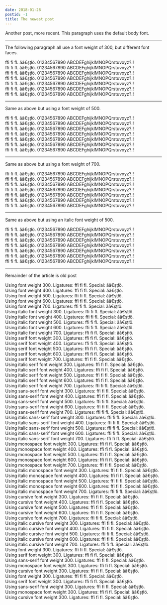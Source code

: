 ```yaml
---
date: 2018-01-28
postid: -1
title: The newest post
---
```


Another post, more recent. This paragraph uses the default body font.

<hr/>

The following paragraph all use a font weight of 300, but different font
faces.

<div class="mm-300">ffi fi fl. ăâ€șțłö. 01234567890 ABCDEFghijklMNOPQrstuvxyz?.!</div>
<div class="mm-300 mm-cormorant">ffi fi fl. ăâ€șțłö. 01234567890 ABCDEFghijklMNOPQrstuvxyz?.!</div>
<div class="mm-300 mm-cormorant-garamond">ffi fi fl. ăâ€șțłö. 01234567890 ABCDEFghijklMNOPQrstuvxyz?.!</div>
<div class="mm-300 mm-cormorant-infant">ffi fi fl. ăâ€șțłö. 01234567890 ABCDEFghijklMNOPQrstuvxyz?.!</div>
<div class="mm-300 mm-cormorant-sc">ffi fi fl. ăâ€șțłö. 01234567890 ABCDEFghijklMNOPQrstuvxyz?.!</div>
<div class="mm-300 mm-cmu">ffi fi fl. ăâ€șțłö. 01234567890 ABCDEFghijklMNOPQrstuvxyz?.!</div>
<div class="mm-300 mm-cmu-tw">ffi fi fl. ăâ€șțłö. 01234567890 ABCDEFghijklMNOPQrstuvxyz?.!</div>

<hr/>

Same as above but using a font weight of 500.

<div class="mm-500">ffi fi fl. ăâ€șțłö. 01234567890 ABCDEFghijklMNOPQrstuvxyz?.!</div>
<div class="mm-500 mm-cormorant">ffi fi fl. ăâ€șțłö. 01234567890 ABCDEFghijklMNOPQrstuvxyz?.!</div>
<div class="mm-500 mm-cormorant-garamond">ffi fi fl. ăâ€șțłö. 01234567890 ABCDEFghijklMNOPQrstuvxyz?.!</div>
<div class="mm-500 mm-cormorant-infant">ffi fi fl. ăâ€șțłö. 01234567890 ABCDEFghijklMNOPQrstuvxyz?.!</div>
<div class="mm-500 mm-cormorant-sc">ffi fi fl. ăâ€șțłö. 01234567890 ABCDEFghijklMNOPQrstuvxyz?.!</div>
<div class="mm-500 mm-cmu">ffi fi fl. ăâ€șțłö. 01234567890 ABCDEFghijklMNOPQrstuvxyz?.!</div>
<div class="mm-500 mm-cmu-tw">ffi fi fl. ăâ€șțłö. 01234567890 ABCDEFghijklMNOPQrstuvxyz?.!</div>

<hr/>

Same as above but using a font weight of 700.

<div class="mm-700">ffi fi fl. ăâ€șțłö. 01234567890 ABCDEFghijklMNOPQrstuvxyz?.!</div>
<div class="mm-700 mm-cormorant">ffi fi fl. ăâ€șțłö. 01234567890 ABCDEFghijklMNOPQrstuvxyz?.!</div>
<div class="mm-700 mm-cormorant-garamond">ffi fi fl. ăâ€șțłö. 01234567890 ABCDEFghijklMNOPQrstuvxyz?.!</div>
<div class="mm-700 mm-cormorant-infant">ffi fi fl. ăâ€șțłö. 01234567890 ABCDEFghijklMNOPQrstuvxyz?.!</div>
<div class="mm-700 mm-cormorant-sc">ffi fi fl. ăâ€șțłö. 01234567890 ABCDEFghijklMNOPQrstuvxyz?.!</div>
<div class="mm-700 mm-cmu">ffi fi fl. ăâ€șțłö. 01234567890 ABCDEFghijklMNOPQrstuvxyz?.!</div>
<div class="mm-700 mm-cmu-tw">ffi fi fl. ăâ€șțłö. 01234567890 ABCDEFghijklMNOPQrstuvxyz?.!</div>

<hr/>

Same as above but using an italic font weight of 500.

<div class="mm-italic mm-500">ffi fi fl. ăâ€șțłö. 01234567890 ABCDEFghijklMNOPQrstuvxyz?.!</div>
<div class="mm-italic mm-500 mm-cormorant">ffi fi fl. ăâ€șțłö. 01234567890 ABCDEFghijklMNOPQrstuvxyz?.!</div>
<div class="mm-italic mm-500 mm-cormorant-garamond">ffi fi fl. ăâ€șțłö. 01234567890 ABCDEFghijklMNOPQrstuvxyz?.!</div>
<div class="mm-italic mm-500 mm-cormorant-infant">ffi fi fl. ăâ€șțłö. 01234567890 ABCDEFghijklMNOPQrstuvxyz?.!</div>
<div class="mm-italic mm-500 mm-cormorant-sc">ffi fi fl. ăâ€șțłö. 01234567890 ABCDEFghijklMNOPQrstuvxyz?.!</div>
<div class="mm-italic mm-500 mm-cmu">ffi fi fl. ăâ€șțłö. 01234567890 ABCDEFghijklMNOPQrstuvxyz?.!</div>
<div class="mm-italic mm-500 mm-cmu-tw">ffi fi fl. ăâ€șțłö. 01234567890 ABCDEFghijklMNOPQrstuvxyz?.!</div>
<hr/>

Remainder of the article is old post

<div class="mm-300">Using font weight 300. Ligatures: ffi fi fl. Special: ăâ€șțłö.</div>
<div class="mm-400">Using font weight 400. Ligatures: ffi fi fl. Special: ăâ€șțłö.</div>
<div class="mm-500">Using font weight 500. Ligatures: ffi fi fl. Special: ăâ€șțłö.</div>
<div class="mm-600">Using font weight 600. Ligatures: ffi fi fl. Special: ăâ€șțłö.</div>
<div class="mm-700">Using font weight 700. Ligatures: ffi fi fl. Special: ăâ€șțłö.</div>
<div class="mm-300 mm-italic">Using italic font weight 300. Ligatures: ffi fi fl. Special: ăâ€șțłö.</div>
<div class="mm-400 mm-italic">Using italic font weight 400. Ligatures: ffi fi fl. Special: ăâ€șțłö.</div>
<div class="mm-500 mm-italic">Using italic font weight 500. Ligatures: ffi fi fl. Special: ăâ€șțłö.</div>
<div class="mm-600 mm-italic">Using italic font weight 600. Ligatures: ffi fi fl. Special: ăâ€șțłö.</div>
<div class="mm-700 mm-italic">Using italic font weight 700. Ligatures: ffi fi fl. Special: ăâ€șțłö.</div>

<div class="mm-serif mm-300">Using serif font weight 300. Ligatures: ffi fi fl. Special: ăâ€șțłö.</div>
<div class="mm-serif mm-400">Using serif font weight 400. Ligatures: ffi fi fl. Special: ăâ€șțłö.</div>
<div class="mm-serif mm-500">Using serif font weight 500. Ligatures: ffi fi fl. Special: ăâ€șțłö.</div>
<div class="mm-serif mm-600">Using serif font weight 600. Ligatures: ffi fi fl. Special: ăâ€șțłö.</div>
<div class="mm-serif mm-700">Using serif font weight 700. Ligatures: ffi fi fl. Special: ăâ€șțłö.</div>
<div class="mm-serif mm-300 mm-italic">Using italic serif font weight 300. Ligatures: ffi fi fl. Special: ăâ€șțłö.</div>
<div class="mm-serif mm-400 mm-italic">Using italic serif font weight 400. Ligatures: ffi fi fl. Special: ăâ€șțłö.</div>
<div class="mm-serif mm-500 mm-italic">Using italic serif font weight 500. Ligatures: ffi fi fl. Special: ăâ€șțłö.</div>
<div class="mm-serif mm-600 mm-italic">Using italic serif font weight 600. Ligatures: ffi fi fl. Special: ăâ€șțłö.</div>
<div class="mm-serif mm-700 mm-italic">Using italic serif font weight 700. Ligatures: ffi fi fl. Special: ăâ€șțłö.</div>

<div class="mm-sans-serif mm-300">Using sans-serif font weight 300. Ligatures: ffi fi fl. Special: ăâ€șțłö.</div>
<div class="mm-sans-serif mm-400">Using sans-serif font weight 400. Ligatures: ffi fi fl. Special: ăâ€șțłö.</div>
<div class="mm-sans-serif mm-500">Using sans-serif font weight 500. Ligatures: ffi fi fl. Special: ăâ€șțłö.</div>
<div class="mm-sans-serif mm-600">Using sans-serif font weight 600. Ligatures: ffi fi fl. Special: ăâ€șțłö.</div>
<div class="mm-sans-serif mm-700">Using sans-serif font weight 700. Ligatures: ffi fi fl. Special: ăâ€șțłö.</div>
<div class="mm-sans-serif mm-300 mm-italic">Using italic sans-serif font weight 300. Ligatures: ffi fi fl. Special: ăâ€șțłö.</div>
<div class="mm-sans-serif mm-400 mm-italic">Using italic sans-serif font weight 400. Ligatures: ffi fi fl. Special: ăâ€șțłö.</div>
<div class="mm-sans-serif mm-500 mm-italic">Using italic sans-serif font weight 500. Ligatures: ffi fi fl. Special: ăâ€șțłö.</div>
<div class="mm-sans-serif mm-600 mm-italic">Using italic sans-serif font weight 600. Ligatures: ffi fi fl. Special: ăâ€șțłö.</div>
<div class="mm-sans-serif mm-700 mm-italic">Using italic sans-serif font weight 700. Ligatures: ffi fi fl. Special: ăâ€șțłö.</div>

<div class="mm-monospace mm-300">Using monospace font weight 300. Ligatures: ffi fi fl. Special: ăâ€șțłö.</div>
<div class="mm-monospace mm-400">Using monospace font weight 400. Ligatures: ffi fi fl. Special: ăâ€șțłö.</div>
<div class="mm-monospace mm-500">Using monospace font weight 500. Ligatures: ffi fi fl. Special: ăâ€șțłö.</div>
<div class="mm-monospace mm-600">Using monospace font weight 600. Ligatures: ffi fi fl. Special: ăâ€șțłö.</div>
<div class="mm-monospace mm-700">Using monospace font weight 700. Ligatures: ffi fi fl. Special: ăâ€șțłö.</div>
<div class="mm-monospace mm-300 mm-italic">Using italic monospace font weight 300. Ligatures: ffi fi fl. Special: ăâ€șțłö.</div>
<div class="mm-monospace mm-400 mm-italic">Using italic monospace font weight 400. Ligatures: ffi fi fl. Special: ăâ€șțłö.</div>
<div class="mm-monospace mm-500 mm-italic">Using italic monospace font weight 500. Ligatures: ffi fi fl. Special: ăâ€șțłö.</div>
<div class="mm-monospace mm-600 mm-italic">Using italic monospace font weight 600. Ligatures: ffi fi fl. Special: ăâ€șțłö.</div>
<div class="mm-monospace mm-700 mm-italic">Using italic monospace font weight 700. Ligatures: ffi fi fl. Special: ăâ€șțłö.</div>

<div class="mm-cursive mm-300">Using cursive font weight 300. Ligatures: ffi fi fl. Special: ăâ€șțłö.</div>
<div class="mm-cursive mm-400">Using cursive font weight 400. Ligatures: ffi fi fl. Special: ăâ€șțłö.</div>
<div class="mm-cursive mm-500">Using cursive font weight 500. Ligatures: ffi fi fl. Special: ăâ€șțłö.</div>
<div class="mm-cursive mm-600">Using cursive font weight 600. Ligatures: ffi fi fl. Special: ăâ€șțłö.</div>
<div class="mm-cursive mm-700">Using cursive font weight 700. Ligatures: ffi fi fl. Special: ăâ€șțłö.</div>
<div class="mm-cursive mm-300 mm-italic">Using italic cursive font weight 300. Ligatures: ffi fi fl. Special: ăâ€șțłö.</div>
<div class="mm-cursive mm-400 mm-italic">Using italic cursive font weight 400. Ligatures: ffi fi fl. Special: ăâ€șțłö.</div>
<div class="mm-cursive mm-500 mm-italic">Using italic cursive font weight 500. Ligatures: ffi fi fl. Special: ăâ€șțłö.</div>
<div class="mm-cursive mm-600 mm-italic">Using italic cursive font weight 600. Ligatures: ffi fi fl. Special: ăâ€șțłö.</div>
<div class="mm-cursive mm-700 mm-italic">Using italic cursive font weight 700. Ligatures: ffi fi fl. Special: ăâ€șțłö.</div>

<div class="mm-300">Using font weight 300. Ligatures: ffi fi fl. Special: ăâ€șțłö.</div>
<div class="mm-serif mm-300">Using serif font weight 300. Ligatures: ffi fi fl. Special: ăâ€șțłö.</div>
<div class="mm-sans-serif mm-300">Using sans-serif font weight 300. Ligatures: ffi fi fl. Special: ăâ€șțłö.</div>
<div class="mm-monospace mm-300">Using monospace font weight 300. Ligatures: ffi fi fl. Special: ăâ€șțłö.</div>
<div class="mm-cursive mm-300">Using cursive font weight 300. Ligatures: ffi fi fl. Special: ăâ€șțłö.</div>

<div class="mm-small-caps mm-300">Using font weight 300. Ligatures: ffi fi fl. Special: ăâ€șțłö.</div>
<div class="mm-small-caps mm-serif mm-300">Using serif font weight 300. Ligatures: ffi fi fl. Special: ăâ€șțłö.</div>
<div class="mm-small-caps mm-sans-serif mm-300">Using sans-serif font weight 300. Ligatures: ffi fi fl. Special: ăâ€șțłö.</div>
<div class="mm-small-caps mm-monospace mm-300">Using monospace font weight 300. Ligatures: ffi fi fl. Special: ăâ€șțłö.</div>
<div class="mm-small-caps mm-cursive mm-300">Using cursive font weight 300. Ligatures: ffi fi fl. Special: ăâ€șțłö.</div>
